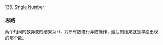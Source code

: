 [136. Single Number](https://leetcode.com/problems/single-number/)

### 思路
两个相同的数异或的结果为 0，对所有数进行异或操作，最后的结果就是单独出现的那个数。